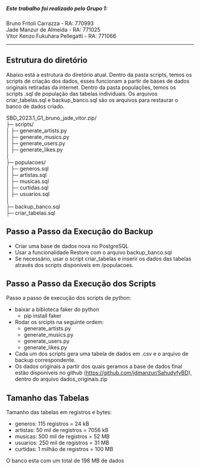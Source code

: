 ##### Este trabalho foi realizado pelo Grupo 1:
Bruno Fritoli Carrazza - RA: 770993 \
Jade Manzur de Almeida - RA: 771025 \
Vitor Kenzo Fukuhara Pellegatti - RA: 771066

---

## Estrutura do diretório

Abaixo está a estrutura do diretório atual. 
Dentro da pasta scripts, temos os scripts de criação dos dados, esses funcionam a partir de bases de dados originais retiradas da internet.
Dentro da pasta populações, temos os scripts .sql de população das tabelas individuais.
Os arquivos criar_tabelas.sql e backup_banco.sql são os arquivos para restaurar o banco de dados criado.


SBD_2023.1_G1_bruno_jade_vitor.zip/ \
├─ scripts/ \
│  ├─ generate_artists.py \
│  ├─ generate_musics.py \
│  ├─ generate_users.py \
│  ├─ generate_likes.py \
│ \
├─ populacoes/ \
│  ├─ generos.sql \
│  ├─ artistas.sql \
│  ├─ musicas.sql \
│  ├─ curtidas.sql \
│  ├─ usuarios.sql \
│ \
├─ backup_banco.sql \
├─ criar_tabelas.sql 



## Passo a Passo da Execução do Backup

- Criar uma base de dados nova no PostgreSQL
- Usar a funcionalidade Restore com o arquivo backup_banco.sql  
- Se necessário, usar o script criar_tabelas e inserir os dados das tabelas através dos scripts disponíveis em /populacoes.

## Passo a Passo da Execução dos Scripts

Passo a passo de execução dos scripts de python:

- baixar a bibloteca faker do python
   - pip install faker
- Rodar os srcipts na seguinte ordem:
   - generate_artists.py
   - generate_musics.py
   - generate_users.py
   - generate_likes.py
- Cada um dos scripts gera uma tabela de dados em .csv e o arquivo de backup correspondente.
- Os dados originais a partir dos quais geramos a base de dados final estão disponíveis no github (https://github.com/jdmanzur/SahudyfyBD), dentro do arquivo dados_originais.zip

## Tamanho das Tabelas

Tamanho das tabelas em registros e bytes:

- generos: 115 registros = 24 kB
- artistas: 50 mil de registros = 7056 kB
- musicas: 500 mil de registros = 52 MB
- usuarios: 250 mil de registros = 31 MB
- curtidas: 1 milhão de registros = 100 MB

O banco esta com um total de 198 MB de dados
